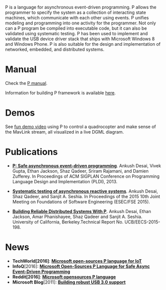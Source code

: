 P is a language for asynchronous event-driven programming. P allows the programmer to specify the system as a collection of interacting state machines, which communicate with each other using events. P unifies modeling and programming into one activity for the programmer. Not only can a P program be compiled into executable code, but it can also be validated using systematic testing. P has been used to implement and validate the USB device driver stack that ships with Microsoft Windows 8 and Windows Phone. P is also suitable for the design and implementation of networked, embedded, and distributed systems.

Manual
=========

Check the [P manual](https://github.com/p-org/P/blob/master/Doc/Manual/pmanual.pdf).

Information for building P framework is available [here](https://github.com/p-org/P/wiki).

Demos
==========================================================
See [fun demo video](https://www.youtube.com/watch?v=ZzLoNbMGhg4) using P to control a quadrocopter and make sense of the MavLink stream, all visualized in a live DGML diagram.


Publications
==========================================================
- **[P: Safe asynchronous event-driven programming](http://research.microsoft.com/pubs/191069/pldi212_desai.pdf)**.
Ankush Desai, Vivek Gupta, Ethan Jackson, Shaz Qadeer, Sriram Rajamani, and Damien Zufferey.
In Proceedings of ACM SIGPLAN Conference on Programming Language Design and Implementation (PLDI), 2013.

- **[Systematic testing of asynchronous reactive systems](http://dx.doi.org/10.1145/2786805.2786861)**.
Ankush Desai, Shaz Qadeer, and Sanjit A. Seshia.
In Proceedings of the 2015 10th Joint Meeting on Foundations of Software Engineering (ESEC/FSE 2015). 

- **[Building Reliable Distributed Systems With P](http://www2.eecs.berkeley.edu/Pubs/TechRpts/2015/EECS-2015-198.pdf)**.
Ankush Desai, Ethan Jackson, Amar Phanishayee, Shaz Qadeer and Sanjit A. Seshia.
University of California, Berkeley.Technical Report No. UCB/EECS-2015-198.

News
============================================================
- **TechWorld[2016]**: **[Microsoft open-sources P language for IoT](http://www.techworld.com.au/article/608591/microsoft-open-sources-p-language-iot/)**
- **InfoQ**[2016]: **[Microsoft Open-Sources P Language for Safe Async Event-Driven Programming](https://www.infoq.com/news/2016/10/microsoft-p-language-opensourced)**
- **Reddit[2016]**: **[Microsoft opensources P language](https://www.reddit.com/r/programming/comments/56nbbx/microsoft_opensources_p_language/)**
- **Microsoft Blog**[2011]: **[Building robust USB 3.0 support](https://blogs.msdn.microsoft.com/b8/2011/08/22/building-robust-usb-3-0-support/)**

